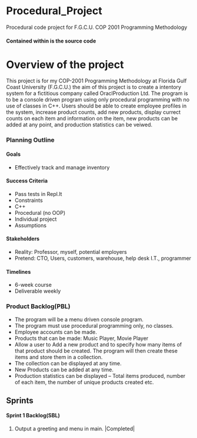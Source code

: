 # Procedural_Project
Procedural code project for F.G.C.U. COP 2001 Programming Methodology

#### Contained within is the source code

# Overview of the project
This project is for my COP-2001 Programming Methodology at Florida Gulf Coast University (F.G.C.U.) the aim of this project is to create a intentory system for a fictitious company called OraclProduction Ltd. The program is to be a console driven program using only procedural programming with no use of classes in C++.
Users should be able to create employee profiles in the system, increase product counts, add new products, display currect counts on each item and information on the item, new products can be added at any point, and production statistics can be veiwed. 

### Planning Outline 

#### Goals
* Effectively track and manage inventory

#### Success Criteria
* Pass tests in Repl.lt
* Constraints
* C++
* Procedural (no OOP)
* Individual project
* Assumptions

#### Stakeholders
* Reality: Professor, myself, potential employers
* Pretend: CTO, Users, customers, warehouse, help desk I.T., programmer
#### Timelines
* 6-week course
* Deliverable weekly


### Product Backlog(PBL)
   * The program will be a menu driven console program.  
   * The program must use procedural programming only, no classes. 
   * Employee accounts can be made.
   * Products that can be made: Music Player, Movie Player
   * Allow a user to Add a new product and to specify how many items of that product should be created. The program will then create these items and store them in a collection.
   * The collection can be displayed at any time.
   * New Products can be added at any time.
   * Production statistics can be displayed – Total items produced, number of each item, the number of unique products created etc.

## Sprints

#### Sprint 1 Backlog(SBL)
1. Output a greeting and menu in main. |Completed|
